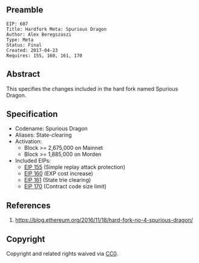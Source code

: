 
## Preamble

    EIP: 607
    Title: Hardfork Meta: Spurious Dragon
    Author: Alex Beregszaszi
    Type: Meta
    Status: Final
    Created: 2017-04-23
    Requires: 155, 160, 161, 170

## Abstract

This specifies the changes included in the hard fork named Spurious Dragon.

## Specification

- Codename: Spurious Dragon
- Aliases: State-clearing
- Activation:
  - Block >= 2,675,000 on Mainnet
  - Block >= 1,885,000 on Morden
- Included EIPs:
  - [EIP 155](eip-155.md) (Simple replay attack protection)
  - [EIP 160](eip-160.md) (EXP cost increase)
  - [EIP 161](eip-161.md) (State trie clearing)
  - [EIP 170](eip-170.md) (Contract code size limit)
  
## References

1. https://blog.ethereum.org/2016/11/18/hard-fork-no-4-spurious-dragon/

## Copyright

Copyright and related rights waived via [CC0](https://creativecommons.org/publicdomain/zero/1.0/).
